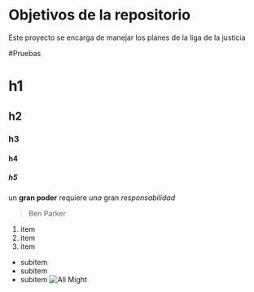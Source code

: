 # Objetivos de la repositorio

Este proyecto se encarga de manejar los planes de la liga de la justicia

#Pruebas

# h1
## h2
### h3
#### h4
##### h5

un **gran poder** requiere _una_ gran *responsabilidad*
> Ben Parker

1. item
2. item
3. item
  * subitem
  * subitem
  * subitem
  ![All Might](https://media.redadn.es/imagenes/animanga-5_324418.jpg)
 
